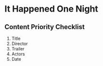 # It Happened One Night

## Content Priority Checklist

1. Title
2. Director
3. Trailer
5. Actors
6. Date
